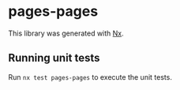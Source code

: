 # pages-pages

This library was generated with [Nx](https://nx.dev).

## Running unit tests

Run `nx test pages-pages` to execute the unit tests.
